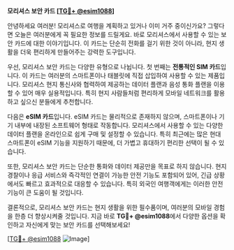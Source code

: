 **모리셔스 보안 카드 [[TG💪+ @esim1088](https://t.me/s/esim1088)]**

안녕하세요 여러분! 모리셔스로 여행을 계획하고 있거나 이미 거주 중이신가요? 그렇다면 오늘은 여러분에게 꼭 필요한 정보를 드릴게요. 바로 모리셔스에서 사용할 수 있는 보안 카드에 대한 이야기입니다. 이 카드는 단순히 전화를 걸기 위한 것이 아니라, 현지 생활을 더욱 편리하게 만들어주는 강력한 도구입니다.

우선, 모리셔스 보안 카드는 다양한 유형으로 나뉩니다. 첫 번째는 **전통적인 SIM 카드**입니다. 이 카드는 여러분의 스마트폰이나 태블릿에 직접 삽입하여 사용할 수 있는 제품입니다. 모리셔스 현지 통신사와 협력하여 제공하는 데이터 플랜과 음성 통화 플랜을 이용할 수 있어 매우 실용적입니다. 특히 현지 사람들처럼 편리하게 모바일 네트워크를 활용하고 싶으신 분들에게 추천합니다.

다음은 **eSIM 카드**입니다. eSIM 카드는 물리적으로 존재하지 않으며, 스마트폰이나 기기 내부에 내장된 소프트웨어 형태로 작동합니다. 모리셔스에서 사용할 수 있는 다양한 데이터 플랜을 온라인으로 쉽게 구매 및 설정할 수 있습니다. 특히 최근에는 많은 현대 스마트폰이 eSIM 기능을 지원하기 때문에, 더 가볍고 휴대하기 편리한 선택이 될 수 있습니다.

또한, 모리셔스 보안 카드는 단순한 통화와 데이터 제공만을 목표로 하지 않습니다. 현지 경찰이나 응급 서비스와 즉각적인 연결이 가능한 안전 기능도 포함되어 있어, 긴급 상황에서도 빠르고 효과적으로 대응할 수 있습니다. 특히 외국인 여행객에게는 이러한 안전 기능이 큰 도움이 될 것입니다.

결론적으로, 모리셔스 보안 카드는 현지 생활을 위한 필수품이며, 여러분의 모바일 경험을 한층 더 향상시켜줄 것입니다. 지금 바로 **TG💪+ @esim1088**에서 다양한 옵션을 확인하고 자신에게 맞는 보안 카드를 선택해보세요!

[[TG💪+ @esim1088](https://t.me/s/esim1088) ![Image](https://i.postimg.cc/Y0z9fWf4/image.png)]
